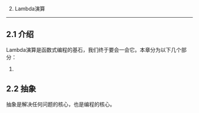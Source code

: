 2. Lambda演算
---

## 2.1 介绍
Lambda演算是函数式编程的基石，我们终于要会一会它。本章分为以下几个部分：

1. 


## 2.2 抽象
抽象是解决任何问题的核心，也是编程的核心。
